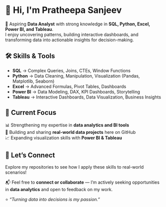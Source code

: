 # 👋 Hi, I'm Pratheepa Sanjeev  

🚀 Aspiring **Data Analyst** with strong knowledge in **SQL, Python, Excel, Power BI, and Tableau**.  
I enjoy uncovering patterns, building interactive dashboards, and transforming data into actionable insights for decision-making.  



## 🛠️ Skills & Tools  

- **SQL** → Complex Queries, Joins, CTEs, Window Functions  
- **Python** → Data Cleaning, Manipulation, Visualization (Pandas, Matplotlib, Seaborn)  
- **Excel** → Advanced Formulas, Pivot Tables, Dashboards  
- **Power BI** → Data Modeling, DAX, KPI Dashboards, Storytelling  
- **Tableau** → Interactive Dashboards, Data Visualization, Business Insights  



## 📌 Current Focus  
📊 Strengthening my expertise in **data analytics and BI tools**  
📂 Building and sharing **real-world data projects** here on GitHub  
📈 Expanding visualization skills with **Power BI & Tableau**  



## 🌟 Let’s Connect  
Explore my repositories to see how I apply these skills to real-world scenarios!  

📬 Feel free to **connect or collaborate** — I’m actively seeking opportunities in **data analytics** and open to feedback on my work.  



⭐️ *“Turning data into decisions is my passion.”*  

